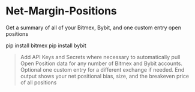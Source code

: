 # Net-Margin-Positions
Get a summary of all of your Bitmex, Bybit, and one custom entry open positions

pip install bitmex
pip install bybit

> Add API Keys and Secrets where necessary to automatically pull Open Position data for any number of Bitmex and Bybit accounts.
> Optional one custom entry for a different exchange if needed.
> End output shows your net positional bias, size, and the breakeven price of all positions
